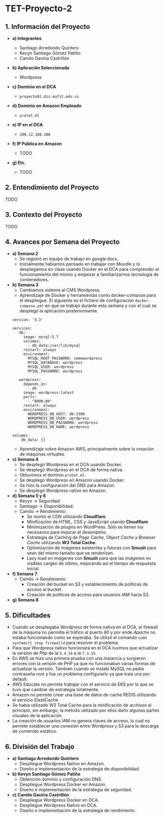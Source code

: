 # TET-Proyecto-2

## 1. Información del Proyecto
* **a) Integrantes**

	* Santiago Arredondo Quintero
	* Kevyn Santiago Gómez Patiño
	* Camilo Gaviria Castrillón
	
* **b)  Aplicación Seleccionada**
	* Wordpress
	
* **c) Dominio en el DCA**
	* `proyecto02.dis.eafit.edu.co`
  
* **d) Dominio en Amazon Empleado**
	* `protet.ml`
  
* **e) IP en el DCA**
	* `200.12.180.100`
  
* **f) IP Pública en Amazon**
	* TODO
  
* **g) Etc.**

  	* TODO

## 2. Entendimiento del Proyecto

TODO

## 3. Contexto del Proyecto

TODO

## 4. Avances por Semana del Proyecto 
* **a) Semana 2**
	* Se registró en equipo de trabajo en google docs.
	* Inicialmente habíamos pensado en trabajar con Moodle y lo desplegamos en clase usando Docker en el DCA para comprender el funcionamiento del mismo y empezar a familiarizarnos tecnología de contenedores.
* **b) Semana 3**
	* Cambiamos sistema al CMS Wordpress.
	* Aprendizaje de Docker y herramientas como docker-compose para el despliegue. El siguiente es el fichero de configuración `docker-compose.yml` en que se trabajó durante esta semana y con el cual se desplegó la aplicación posteriormente.
	```
	version: '3.3'

	services:
	   db:
	     image: mysql:5.7
	     volumes:
	       - db_data:/var/lib/mysql
	     restart: always
	     environment:
	       MYSQL_ROOT_PASSWORD: somewordpress
	       MYSQL_DATABASE: wordpress
	       MYSQL_USER: wordpress
	       MYSQL_PASSWORD: wordpress

	   wordpress:
	     depends_on:
	       - db
	     image: wordpress:latest
	     ports:
	       - "8000:80"
	     restart: always
	     environment:
	       WORDPRESS_DB_HOST: db:3306
	       WORDPRESS_DB_USER: wordpress
	       WORDPRESS_DB_PASSWORD: wordpress
	       WORDPRESS_DB_NAME: wordpress
	       
	volumes:
	    db_data: {}	
	```
	* Aprendizaje sobre Amazon AWS, principalmente sobre la creación de máquinas virtuales.
* **c) Semana 4**
	* Se desplegó Wordpress en el DCA usando Docker.
	* Se desplegó Wordpress en el DCA de forma nativa.
	* Obtuvimos el dominio `protet.ml`.
	* Se desplegó Wordpress en Amazon usando Docker.
	* Se hizo la configuración del DNS para Amazon.
	* Se desplegó Wordpress nativo en Amazon.
* **d) Semana 5 y 6**
	* Kevyn -> Seguridad:
	* Santiago -> Disponibilidad:
	* Camilo -> Rendimiento:
		* Se montó el CDN utilizando **Cloudflare**.
		* Minificación de HTML, CSS y JavaScript usando **Cloudflare**.
		* Minimización de plugins en WordPress. Sólo se tienen los necesarios para mejorar el desempeño.
		* Estrategia de Caching de _Page Cache, Object Cache y Browser Cache_ utilizando **W3 Total Cache**.
		* Optimización de imágenes existentes y futuras con **Smush** para sean del mismo tamaño que se renderizan.
		* Lazy load en imágenes con **Smush** para que las imágenes no visibles cargen de último, mejorando así el tiempo de respuesta inicial.
* **f) Semana 7**
	* Camilo -> Rendimiento:
		* Creación del bucket en S3 y establecimiento de políticas de acceso al bucket.
		* Creación de políticas de acceso para usuarios IAM hacia S3.
* **g) Semana 8**

## 5. Dificultades

* Cuando se desplegaba Wordpress de forma nativa en el DCA, el firewall de la máquina no permitía el tráfico al puerto 80 y por ende *Apache* no estaba funcionando como se esperaba. Se utilizó el comando `sudo systemctl stop firewalld` para resolver el problema.
* Para que Wordpress nativo funcionará en el DCA tuvimos que actualizar la versión de *Php* de la `5.4.16` a la `7.3.15`.
* En AWS se hizo una primera prueba con una instancia y surgieron errores con la versión de PHP ya que no funcionaban varias formas de actualizar la versión. También cuando se instaló MySQL no pedía contraseña root y fue un problema configurarlo ya que traía una por default.
* AWS Educate no permite trabajar con el servicio de EKS por lo que se tuvo que cambiar de estrategia totalmente.
* Amazon no permite crear una base de datos de cache REDIS utilizando el servicio ElastiCache.
* Se había utilizado W3 Total Cache para la minificación de archivos al principio, sin embargo, la método utilizado por ellos daño algunas partes visuales de la aplicación.
* La creación de usuarios IAM no genera claves de acceso, lo cual no permite establecer una conexión entre Wordpress y S3 para la descarga de contenido estático.

## 6. División del Trabajo
* **a) Santiago Arredondo Quintero**
	* Despliegue Wordpress Nativo en Amazon.
	* Diseño e implementación de la estrategia de disponibilidad.
* **b) Kevyn Santiago Gómez Patiño**
	* Obtención dominio y configuración DNS.
	* Despliegue Wordpress Docker en Amazon.
	* Diseño e implementación de la estrategia de seguridad.
* **c) Camilo Gaviria Castrillón**
	* Despliegue Wordpress Docker en DCA.
	* Despliegue Wordpress Nativo en DCA.
	* Diseño e implementación de la estrategia de rendimiento.
